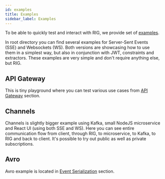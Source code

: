 ```yaml
---
id: examples
title: Examples
sidebar_label: Examples
---
```


To be able to quickly test and interact with RIG, we provide set of [examples](https://github.com/Accenture/reactive-interaction-gateway/tree/master/examples).

In root directory you can find several examples for Server-Sent Events (SSE) and Websockets (WS). Both versions are showcasing how to use them in a simplest way, but also in conjunction with JWT, constraints and extractors. These examples are very simple and don't require anything else, but RIG.

## API Gateway

This is tiny playground where you can test various use cases from [API Gateway](./api-gateway.md) section.

## Channels

Channels is slightly bigger example using Kafka, small NodeJS microservice and React UI (using both SSE and WS). Here you can see entire communication flow from client, through RIG, to microservice, to Kafka, to RIG and back to client. It's possible to try out public as well as private subscriptions.

## Avro

Avro example is located in [Event Serialization](./event-serialization.md#example) section.
